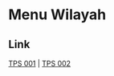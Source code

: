 # Menu Wilayah

## Link

[TPS 001](https://github.com/gigit-pemilu/pemilu-2024-75-gorontalo/tree/main/pilpres/hitung-suara/sub/75-gorontalo/sub/03-bone-bolango/sub/14-bulango-ulu/sub/2003-mongiilo-utara/sub/001-tps)
 | 
[TPS 002](https://github.com/gigit-pemilu/pemilu-2024-75-gorontalo/tree/main/pilpres/hitung-suara/sub/75-gorontalo/sub/03-bone-bolango/sub/14-bulango-ulu/sub/2003-mongiilo-utara/sub/002-tps)

